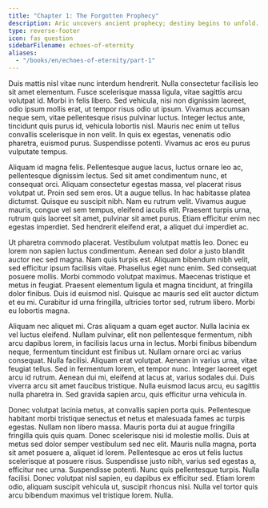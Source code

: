 ```yaml
---
title: "Chapter 1: The Forgotten Prophecy"
description: Aric uncovers ancient prophecy; destiny begins to unfold.
type: reverse-footer
icon: fas question
sidebarFilename: echoes-of-eternity
aliases:
  - "/books/en/echoes-of-eternity/part-1"
---
```

Duis mattis nisl vitae nunc interdum hendrerit. Nulla consectetur facilisis leo sit amet elementum. Fusce scelerisque massa ligula, vitae sagittis arcu volutpat id. Morbi in felis libero. Sed vehicula, nisi non dignissim laoreet, odio ipsum mollis erat, ut tempor risus odio ut ipsum. Vivamus accumsan neque sem, vitae pellentesque risus pulvinar luctus. Integer lectus ante, tincidunt quis purus id, vehicula lobortis nisl. Mauris nec enim ut tellus convallis scelerisque in non velit. In quis ex egestas, venenatis odio pharetra, euismod purus. Suspendisse potenti. Vivamus ac eros eu purus vulputate tempus.

Aliquam id magna felis. Pellentesque augue lacus, luctus ornare leo ac, pellentesque dignissim lectus. Sed sit amet condimentum nunc, et consequat orci. Aliquam consectetur egestas massa, vel placerat risus volutpat ut. Proin sed sem eros. Ut a augue tellus. In hac habitasse platea dictumst. Quisque eu suscipit nibh. Nam eu rutrum velit. Vivamus augue mauris, congue vel sem tempus, eleifend iaculis elit. Praesent turpis urna, rutrum quis laoreet sit amet, pulvinar sit amet purus. Etiam efficitur enim nec egestas imperdiet. Sed hendrerit eleifend erat, a aliquet dui imperdiet ac.

Ut pharetra commodo placerat. Vestibulum volutpat mattis leo. Donec eu lorem non sapien luctus condimentum. Aenean sed dolor a justo blandit auctor nec sed magna. Nam quis turpis est. Aliquam bibendum nibh velit, sed efficitur ipsum facilisis vitae. Phasellus eget nunc enim. Sed consequat posuere mollis. Morbi commodo volutpat maximus. Maecenas tristique et metus in feugiat. Praesent elementum ligula et magna tincidunt, at fringilla dolor finibus. Duis id euismod nisl. Quisque ac mauris sed elit auctor dictum et eu mi. Curabitur id urna fringilla, ultricies tortor sed, rutrum libero. Morbi eu lobortis magna.

Aliquam nec aliquet mi. Cras aliquam a quam eget auctor. Nulla lacinia ex vel luctus eleifend. Nullam pulvinar, elit non pellentesque fermentum, nibh arcu dapibus lorem, in facilisis lacus urna in lectus. Morbi finibus bibendum neque, fermentum tincidunt est finibus ut. Nullam ornare orci ac varius consequat. Nulla facilisi. Aliquam erat volutpat. Aenean in varius urna, vitae feugiat tellus. Sed in fermentum lorem, et tempor nunc. Integer laoreet eget arcu id rutrum. Aenean dui mi, eleifend at lacus at, varius sodales dui. Duis viverra arcu sit amet faucibus tristique. Nulla euismod lacus arcu, eu sagittis nulla pharetra in. Sed gravida sapien arcu, quis efficitur urna vehicula in.

Donec volutpat lacinia metus, at convallis sapien porta quis. Pellentesque habitant morbi tristique senectus et netus et malesuada fames ac turpis egestas. Nullam non libero massa. Mauris porta dui at augue fringilla fringilla quis quis quam. Donec scelerisque nisi id molestie mollis. Duis at metus sed dolor semper vestibulum sed nec elit. Mauris nulla magna, porta sit amet posuere a, aliquet id lorem. Pellentesque ac eros ut felis luctus scelerisque at posuere risus. Suspendisse justo nibh, varius sed egestas a, efficitur nec urna. Suspendisse potenti. Nunc quis pellentesque turpis. Nulla facilisi. Donec volutpat nisl sapien, eu dapibus ex efficitur sed. Etiam lorem odio, aliquam suscipit vehicula ut, suscipit rhoncus nisi. Nulla vel tortor quis arcu bibendum maximus vel tristique lorem. Nulla.
